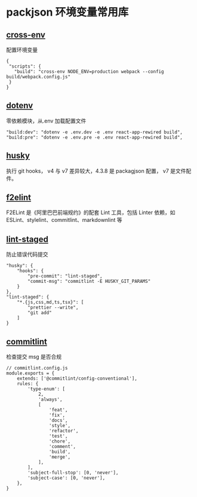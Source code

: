 # packjson 环境变量常用库

## [cross-env](https://www.npmjs.com/package/cross-env)

配置环境变量

```
{
 "scripts": {
   "build": "cross-env NODE_ENV=production webpack --config build/webpack.config.js"
 }
}
```

## [dotenv](https://www.npmjs.com/package/dotenv)

零依赖模块，从.env 加载配置文件

```
"build:dev": "dotenv -e .env.dev -e .env react-app-rewired build",
"build:pre": "dotenv -e .env.pre -e .env react-app-rewired build",
```

## [husky](https://www.npmjs.com/package/husky)

执行 git hooks， v4 与 v7 差异较大，4.3.8 是 packagjson 配置， v7 是文件配件。

## [f2elint](https://www.npmjs.com/package/f2elint)

F2ELint 是《阿里巴巴前端规约》的配套 Lint 工具，包括 Linter 依赖，如 ESLint、stylelint、commitlint、markdownlint 等

## [lint-staged](https://www.npmjs.com/package/lint-staged)

防止错误代码提交

```
"husky": {
    "hooks": {
        "pre-commit": "lint-staged",
        "commit-msg": "commitlint -E HUSKY_GIT_PARAMS"
    }
},
"lint-staged": {
    "*.{js,css,md,ts,tsx}": [
        "prettier --write",
        "git add"
    ]
}
```

## [commitlint](https://www.npmjs.com/package/@commitlint/cli)

检查提交 msg 是否合规

```
// commitlint.config.js
module.exports = {
	extends: ['@commitlint/config-conventional'],
	rules: {
		'type-enum': [
			2,
			'always',
			[
				'feat',
				'fix',
				'docs',
				'style',
				'refactor',
				'test',
				'chore',
				'comment',
				'build',
				'merge',
			],
		],
		'subject-full-stop': [0, 'never'],
		'subject-case': [0, 'never'],
	},
}
```
